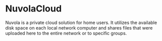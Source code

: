 # NuvolaCloud
Nuvola is a private cloud solution for home users. It utilizes the available
disk space on each local network computer and shares files that were uploaded here
to the entire network or to specific groups.
